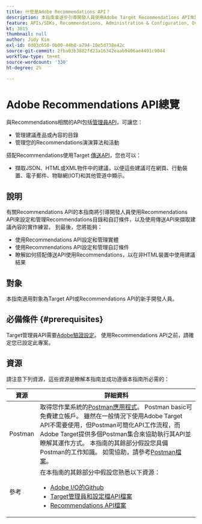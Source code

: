 ```yaml
---
title: 什麼是Adobe Recommendations API？
description: 本指南會逐步引導開發人員使用Adobe Target Recommendations API來設定和管理Recommendations目錄和自訂條件，以及使用傳送API來擷取建議內容。
feature: APIs/SDKs, Recommendations, Administration & Configuration, Overview
kt: 3815
thumbnail: null
author: Judy Kim
exl-id: 0d03c650-0b00-44b8-a794-10e5d738e42c
source-git-commit: 2fba03b3882fd23a16342eaab9406ae4491c9044
workflow-type: tm+mt
source-wordcount: '330'
ht-degree: 2%

---
```


# Adobe Recommendations API總覽

與Recommendations相關的API包括[管理員API](../../before-administer/target-api-overview.md)，可讓您：

* 管理建議產品或內容的目錄
* 管理您的Recommendations演演算法和活動

搭配Recommendations使用Target [傳送API](../../implement/delivery-api/overview.md)，您也可以：

* 擷取JSON、HTML或XML物件中的建議，以便這些建議可在網頁、行動裝置、電子郵件、物聯網(IOT)和其他管道中顯示。

## 說明

有關Recommendations API的本指南將引導開發人員使用Recommendations API來設定和管理Recommendations目錄和自訂條件，以及使用傳送API來擷取建議內容的實作練習。 到最後，您將能夠：

* 使用Recommendations API設定和管理實體
* 使用Recommendations API設定和管理自訂條件
* 瞭解如何搭配傳送API使用Recommendations，以在非HTML裝置中使用建議結果

## 對象

本指南適用對象為Target API或Recommendations API的新手開發人員。

## 必備條件 {#prerequisites}

Target管理員API需要[Adobe驗證設定](../configure-authentication.md)。 使用Recommendations API之前，請確定您已設定此專案。

## 資源

請注意下列資源，這些資源是瞭解本指南並成功遵循本指南所必需的：

| 資源 | 詳細資料 |
| --- | --- |
| Postman | 取得您作業系統的[Postman應用程式](https://www.postman.com/downloads/)。 Postman basic可免費建立帳戶。 雖然在一般情況下使用Adobe Target API不需要使用，但Postman可簡化API工作流程，而Adobe Target提供多個Postman集合來協助執行其API並瞭解其運作方式。 本指南的其餘部分假設您具備Postman的工作知識。 如需協助，請參考[Postman檔案](https://learning.getpostman.com/)。 |
| 參考 | 在本指南的其餘部分中假設您熟悉以下資源：<UL><li>[Adobe I/O的Github](https://github.com/adobeio)</li><li>[Target管理員和設定檔API檔案](../../administer/admin-api/admin-api-overview-new.md)</li><li>[Recommendations API檔案](https://developer.adobe.com/target/administer/recommendations-api/)</li></UL> |
